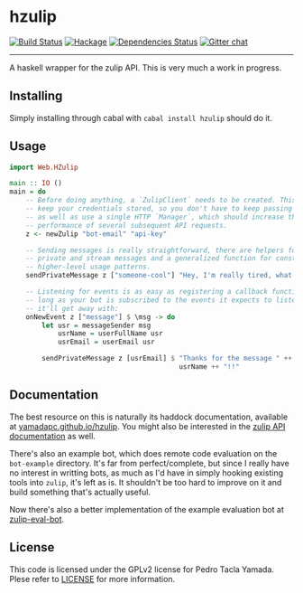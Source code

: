 hzulip
======
[![Build Status](https://travis-ci.org/yamadapc/hzulip.svg?branch=master)](https://travis-ci.org/yamadapc/hzulip)
[![Hackage](https://img.shields.io/hackage/v/hzulip.svg)](https://hackage.haskell.org/package/hzulip)
[![Dependencies Status](http://img.shields.io/hackage-deps/v/hzulip.svg)](http://packdeps.haskellers.com/feed?needle=hzulip)
[![Gitter chat](https://badges.gitter.im/yamadapc/hzulip.png)](https://gitter.im/yamadapc/hzulip)
- - -
A haskell wrapper for the zulip API. This is very much a work in progress.

## Installing
Simply installing through cabal with `cabal install hzulip` should do it.

## Usage
```haskell
import Web.HZulip

main :: IO ()
main = do
    -- Before doing anything, a `ZulipClient` needs to be created. This will
    -- keep your credentials stored, so you don't have to keep passing them in,
    -- as well as use a single HTTP `Manager`, which should increase the
    -- performance of several subsequent API requests.
    z <- newZulip "bot-email" "api-key"

    -- Sending messages is really straightforward, there are helpers for sending
    -- private and stream messages and a generalized function for constructing
    -- higher-level usage patterns.
    sendPrivateMessage z ["someone-cool"] "Hey, I'm really tired, what's up?"

    -- Listening for events is as easy as registering a callback function. As
    -- long as your bot is subscribed to the events it expects to listen for,
    -- it'll get away with:
    onNewEvent z ["message"] $ \msg -> do
        let usr = messageSender msg
            usrName = userFullName usr
            usrEmail = userEmail usr

        sendPrivateMessage z [usrEmail] $ "Thanks for the message " ++
                                          usrName ++ "!!"

```

## Documentation
The best resource on this is naturally its haddock documentation, available at
[yamadapc.github.io/hzulip](https://yamadapc.github.io/hzulip). You might also
be interested in the [zulip API documentation](https://zulip.com/api/) as well.

There's also an example bot, which does remote code evaluation on the
`bot-example` directory. It's far from perfect/complete, but since I really have
no interest in writting bots, as much as I'd have in simply hooking existing
tools into `zulip`, it's left as is. It shouldn't be too hard to improve on it
and build something that's actually useful.

Now there's also a better implementation of the example evaluation bot at
[zulip-eval-bot](https://github.com/yamadapc/zulip-eval-bot).

## License
This code is licensed under the GPLv2 license for Pedro Tacla Yamada. Plese
refer to [LICENSE](/LICENSE) for more information.
